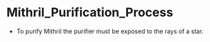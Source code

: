 # Mithril_Purification_Process
* To purify Mithril the purifier must be exposed to the rays of a star.
